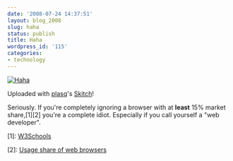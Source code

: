 ```yaml
---
date: '2008-07-24 14:37:51'
layout: blog_2008
slug: haha
status: publish
title: Haha
wordpress_id: '115'
categories:
- technology
---
```


[![Haha](http://img.skitch.com/20080724-pxs1ytkb4ih4qx93fxt6jf7njc.preview.jpg)](http://skitch.com/alexmuller/ti5g/haha)

Uploaded with [plasq](http://plasq.com/)'s [Skitch](http://skitch.com)!

Seriously. If you're completely ignoring a browser with at **least** 15%
market share,\[1\]\[2\] you're a complete idiot. Especially if you call
yourself a "web developer".

\[1\]: [W3Schools](http://www.w3schools.com/browsers/browsers_stats.asp)

\[2\]: [Usage share of web browsers](http://en.wikipedia.org/wiki/Usage_share_of_web_browsers)
